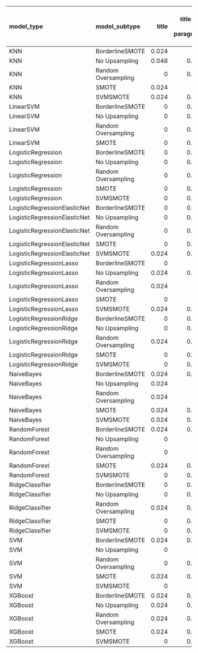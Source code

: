 | model_type                   | model_subtype       |   title |   title and first paragraph |   title and 5 sentences |   title and 10 sentences |   title and first sentence each paragraph | raw text   |
|:-----------------------------|:--------------------|--------:|----------------------------:|------------------------:|-------------------------:|------------------------------------------:|:-----------|
| KNN                          | BorderlineSMOTE     |   0.024 |                       0     |                   0     |                    0.048 |                                     0     | 0.048      |
| KNN                          | No Upsampling       |   0.048 |                       0.048 |                   0.024 |                    0.071 |                                     0.024 | 0.119      |
| KNN                          | Random Oversampling |   0     |                       0.048 |                   0     |                    0.024 |                                     0     | 0.048      |
| KNN                          | SMOTE               |   0.024 |                       0     |                   0     |                    0.024 |                                     0.024 | 0.048      |
| KNN                          | SVMSMOTE            |   0.024 |                       0.048 |                   0     |                    0.048 |                                     0     | 0.119      |
| LinearSVM                    | BorderlineSMOTE     |   0     |                       0.071 |                   0.048 |                    0.048 |                                     0     | **0.143**  |
| LinearSVM                    | No Upsampling       |   0     |                       0.071 |                   0.024 |                    0.071 |                                     0     | 0.095      |
| LinearSVM                    | Random Oversampling |   0     |                       0.071 |                   0.024 |                    0.071 |                                     0     | 0.119      |
| LinearSVM                    | SMOTE               |   0     |                       0.048 |                   0     |                    0.071 |                                     0.024 | 0.071      |
| LogisticRegression           | BorderlineSMOTE     |   0     |                       0.048 |                   0.048 |                    0.095 |                                     0     | 0.095      |
| LogisticRegression           | No Upsampling       |   0     |                       0.048 |                   0.048 |                    0.071 |                                     0.048 | 0.119      |
| LogisticRegression           | Random Oversampling |   0     |                       0.071 |                   0.048 |                    0.071 |                                     0.048 | 0.095      |
| LogisticRegression           | SMOTE               |   0     |                       0.071 |                   0.048 |                    0.071 |                                     0.048 | 0.071      |
| LogisticRegression           | SVMSMOTE            |   0     |                       0.048 |                   0.024 |                    0.095 |                                     0.024 | 0.071      |
| LogisticRegressionElasticNet | BorderlineSMOTE     |   0     |                       0.024 |                   0.048 |                    0.071 |                                     0     | 0.119      |
| LogisticRegressionElasticNet | No Upsampling       |   0     |                       0.071 |                   0.048 |                    0.071 |                                     0.071 | 0.071      |
| LogisticRegressionElasticNet | Random Oversampling |   0     |                       0.048 |                   0     |                    0.071 |                                     0.071 | 0.095      |
| LogisticRegressionElasticNet | SMOTE               |   0     |                       0.071 |                   0.024 |                    0.071 |                                     0.071 | 0.071      |
| LogisticRegressionElasticNet | SVMSMOTE            |   0.024 |                       0.048 |                   0.024 |                    0.071 |                                     0.024 | 0.071      |
| LogisticRegressionLasso      | BorderlineSMOTE     |   0     |                       0     |                   0.024 |                    0.024 |                                     0.071 | 0.095      |
| LogisticRegressionLasso      | No Upsampling       |   0.024 |                       0.024 |                   0.024 |                    0.024 |                                     0.048 | 0.048      |
| LogisticRegressionLasso      | Random Oversampling |   0.024 |                       0     |                   0.024 |                    0.024 |                                     0.071 | 0.071      |
| LogisticRegressionLasso      | SMOTE               |   0     |                       0     |                   0.024 |                    0.024 |                                     0.071 | 0.024      |
| LogisticRegressionLasso      | SVMSMOTE            |   0.024 |                       0.048 |                   0.024 |                    0.024 |                                     0.071 | 0.071      |
| LogisticRegressionRidge      | BorderlineSMOTE     |   0     |                       0.048 |                   0.024 |                    0.048 |                                     0     | 0.095      |
| LogisticRegressionRidge      | No Upsampling       |   0     |                       0.048 |                   0.024 |                    0.071 |                                     0     | 0.095      |
| LogisticRegressionRidge      | Random Oversampling |   0.024 |                       0.048 |                   0     |                    0.071 |                                     0.048 | 0.119      |
| LogisticRegressionRidge      | SMOTE               |   0     |                       0.071 |                   0.024 |                    0.024 |                                     0     | 0.095      |
| LogisticRegressionRidge      | SVMSMOTE            |   0     |                       0.071 |                   0     |                    0.024 |                                     0.071 | 0.024      |
| NaiveBayes                   | BorderlineSMOTE     |   0.024 |                       0.071 |                   0.024 |                    0.048 |                                     0.071 | 0.071      |
| NaiveBayes                   | No Upsampling       |   0.024 |                       0     |                   0.024 |                    0.048 |                                     0     | 0.119      |
| NaiveBayes                   | Random Oversampling |   0.024 |                       0     |                   0.024 |                    0.048 |                                     0.048 | 0.095      |
| NaiveBayes                   | SMOTE               |   0.024 |                       0.024 |                   0.024 |                    0.071 |                                     0.048 | 0.095      |
| NaiveBayes                   | SVMSMOTE            |   0.024 |                       0.048 |                   0.024 |                    0.071 |                                     0.048 | 0.048      |
| RandomForest                 | BorderlineSMOTE     |   0.024 |                       0.024 |                   0     |                    0.048 |                                     0     | 0.024      |
| RandomForest                 | No Upsampling       |   0     |                       0     |                   0     |                    0     |                                     0     | 0.024      |
| RandomForest                 | Random Oversampling |   0     |                       0     |                   0.024 |                    0.024 |                                     0.024 | 0.000      |
| RandomForest                 | SMOTE               |   0.024 |                       0.024 |                   0.048 |                    0.048 |                                     0     | 0.000      |
| RandomForest                 | SVMSMOTE            |   0     |                       0.024 |                   0     |                    0     |                                     0.024 | 0.000      |
| RidgeClassifier              | BorderlineSMOTE     |   0     |                       0.024 |                   0.048 |                    0.048 |                                     0     | 0.071      |
| RidgeClassifier              | No Upsampling       |   0     |                       0.048 |                   0.048 |                    0.071 |                                     0     | 0.071      |
| RidgeClassifier              | Random Oversampling |   0.024 |                       0.024 |                   0.048 |                    0.071 |                                     0     | 0.048      |
| RidgeClassifier              | SMOTE               |   0     |                       0.024 |                   0.048 |                    0.071 |                                     0     | 0.071      |
| RidgeClassifier              | SVMSMOTE            |   0     |                       0.048 |                   0.024 |                    0.071 |                                     0     | 0.095      |
| SVM                          | BorderlineSMOTE     |   0.024 |                       0.024 |                   0.024 |                    0.024 |                                     0     | 0.119      |
| SVM                          | No Upsampling       |   0     |                       0     |                   0     |                    0.048 |                                     0.024 | 0.095      |
| SVM                          | Random Oversampling |   0     |                       0.048 |                   0     |                    0.071 |                                     0.024 | 0.119      |
| SVM                          | SMOTE               |   0.024 |                       0.048 |                   0     |                    0.024 |                                     0.024 | 0.095      |
| SVM                          | SVMSMOTE            |   0     |                       0     |                   0.024 |                    0.048 |                                     0.024 | 0.119      |
| XGBoost                      | BorderlineSMOTE     |   0.024 |                       0.024 |                   0.024 |                    0.024 |                                     0.024 | 0.048      |
| XGBoost                      | No Upsampling       |   0.024 |                       0.024 |                   0     |                    0.024 |                                     0.048 | 0.024      |
| XGBoost                      | Random Oversampling |   0.024 |                       0.048 |                   0.024 |                    0.024 |                                     0.024 | 0.048      |
| XGBoost                      | SMOTE               |   0.024 |                       0.048 |                   0.024 |                    0.048 |                                     0     | 0.024      |
| XGBoost                      | SVMSMOTE            |   0     |                       0.024 |                   0.024 |                    0.024 |                                     0.024 | 0.000      |